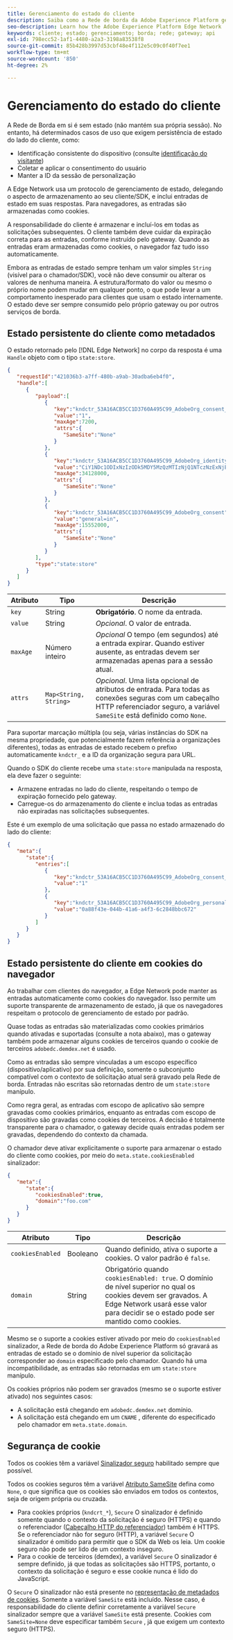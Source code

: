 ```yaml
---
title: Gerenciamento do estado do cliente
description: Saiba como a Rede de borda da Adobe Experience Platform gerencia o estado do cliente
seo-description: Learn how the Adobe Experience Platform Edge Network  manages client state
keywords: cliente; estado; gerenciamento; borda; rede; gateway; api
exl-id: 798ecc52-1af1-4480-a2a3-3198a83538f8
source-git-commit: 85b428b3997d53cbf48e4f112e5c09c0f40f7ee1
workflow-type: tm+mt
source-wordcount: '850'
ht-degree: 2%

---
```


# Gerenciamento do estado do cliente

A Rede de Borda em si é sem estado (não mantém sua própria sessão). No entanto, há determinados casos de uso que exigem persistência de estado do lado do cliente, como:

* Identificação consistente do dispositivo (consulte [identificação do visitante](visitor-identification.md))
* Coletar e aplicar o consentimento do usuário
* Manter a ID da sessão de personalização

A Edge Network usa um protocolo de gerenciamento de estado, delegando o aspecto de armazenamento ao seu cliente/SDK, e inclui entradas de estado em suas respostas. Para navegadores, as entradas são armazenadas como cookies.

A responsabilidade do cliente é armazenar e incluí-los em todas as solicitações subsequentes. O cliente também deve cuidar da expiração correta para as entradas, conforme instruído pelo gateway. Quando as entradas eram armazenadas como cookies, o navegador faz tudo isso automaticamente.

Embora as entradas de estado sempre tenham um valor simples `String` (visível para o chamador/SDK), você não deve consumir ou alterar os valores de nenhuma maneira. A estrutura/formato do valor ou mesmo o próprio nome podem mudar em qualquer ponto, o que pode levar a um comportamento inesperado para clientes que usam o estado internamente. O estado deve ser sempre consumido pelo próprio gateway ou por outros serviços de borda.

## Estado persistente do cliente como metadados

O estado retornado pelo [!DNL Edge Network] no corpo da resposta é uma `Handle` objeto com o tipo `state:store`.

```json
{
   "requestId":"421036b3-a7ff-480b-a9ab-30adba6eb4f0",
   "handle":[
      {
         "payload":[
            {
               "key":"kndctr_53A16ACB5CC1D3760A495C99_AdobeOrg_consent_check",
               "value":"1",
               "maxAge":7200,
               "attrs":{
                  "SameSite":"None"
               }
            },
            {
               "key":"kndctr_53A16ACB5CC1D3760A495C99_AdobeOrg_identity",
               "value":"CiY1NDc1ODIxNzIzODk5MDY5MzQzMTIzNjQ1NTczNzExNjE4OTA1MFINCLGOvszNLhABGAEgBKABsY6-zM0uqAGHz-z2y82cul3wAbGOvszNLg==",
               "maxAge":34128000,
               "attrs":{
                  "SameSite":"None"
               }
            },
            {
               "key":"kndctr_53A16ACB5CC1D3760A495C99_AdobeOrg_consent",
               "value":"general=in",
               "maxAge":15552000,
               "attrs":{
                  "SameSite":"None"
               }
            }
         ],
         "type":"state:store"
      }
   ]
}
```

| Atributo | Tipo | Descrição |
| --- | --- | --- |
| `key` | String | **Obrigatório**. O nome da entrada. |
| `value` | String | *Opcional*. O valor de entrada. |
| `maxAge` | Número inteiro | *Opcional* O tempo (em segundos) até a entrada expirar. Quando estiver ausente, as entradas devem ser armazenadas apenas para a sessão atual. |
| `attrs` | `Map<String, String>` | *Opcional*. Uma lista opcional de atributos de entrada. Para todas as conexões seguras com um cabeçalho HTTP referenciador seguro, a variável `SameSite` está definido como `None`. |


Para suportar marcação múltipla (ou seja, várias instâncias do SDK na mesma propriedade, que potencialmente fazem referência a organizações diferentes), todas as entradas de estado recebem o prefixo automaticamente `kndctr_` e a ID da organização segura para URL.

Quando o SDK do cliente recebe uma `state:store` manipulada na resposta, ela deve fazer o seguinte:

* Armazene entradas no lado do cliente, respeitando o tempo de expiração fornecido pelo gateway.
* Carregue-os do armazenamento do cliente e inclua todas as entradas não expiradas nas solicitações subsequentes.

Este é um exemplo de uma solicitação que passa no estado armazenado do lado do cliente:

```json
{
   "meta":{
      "state":{
         "entries":[
            {
               "key":"kndctr_53A16ACB5CC1D3760A495C99_AdobeOrg_consent_check",
               "value":"1"
            },
            {
               "key":"kndctr_53A16ACB5CC1D3760A495C99_AdobeOrg_personalization_sessionId",
               "value":"0a88f43e-044b-41a6-a4f3-6c2848bbc672"
            }
         ]
      }
   }
}
```

## Estado persistente do cliente em cookies do navegador

Ao trabalhar com clientes do navegador, a Edge Network pode manter as entradas automaticamente como cookies do navegador. Isso permite um suporte transparente de armazenamento de estado, já que os navegadores respeitam o protocolo de gerenciamento de estado por padrão.

Quase todas as entradas são materializadas como cookies primários quando ativadas e suportadas (consulte a nota abaixo), mas o gateway também pode armazenar alguns cookies de terceiros quando o cookie de terceiros `adobedc.demdex.net` é usado.

Como as entradas são sempre vinculadas a um escopo específico (dispositivo/aplicativo) por sua definição, somente o subconjunto compatível com o contexto de solicitação atual será gravado pela Rede de borda. Entradas não escritas são retornadas dentro de um `state:store` manípulo.

Como regra geral, as entradas com escopo de aplicativo são sempre gravadas como cookies primários, enquanto as entradas com escopo de dispositivo são gravadas como cookies de terceiros. A decisão é totalmente transparente para o chamador, o gateway decide quais entradas podem ser gravadas, dependendo do contexto da chamada.

O chamador deve ativar explicitamente o suporte para armazenar o estado do cliente como cookies, por meio do `meta.state.cookiesEnabled` sinalizador:

```json
{
   "meta":{
      "state":{
         "cookiesEnabled":true,
         "domain":"foo.com"
      }
   }
}
```

| Atributo | Tipo | Descrição |
| --- | --- | --- |
| `cookiesEnabled` | Booleano | Quando definido, ativa o suporte a cookies. O valor padrão é `false`. |
| `domain` | String | Obrigatório quando `cookiesEnabled: true`. O domínio de nível superior no qual os cookies devem ser gravados. A Edge Network usará esse valor para decidir se o estado pode ser mantido como cookies. |

Mesmo se o suporte a cookies estiver ativado por meio do `cookiesEnabled` sinalizador, a Rede de borda do Adobe Experience Platform só gravará as entradas de estado se o domínio de nível superior da solicitação corresponder ao `domain` especificado pelo chamador. Quando há uma incompatibilidade, as entradas são retornadas em um `state:store` manípulo.

Os cookies próprios não podem ser gravados (mesmo se o suporte estiver ativado) nos seguintes casos:

* A solicitação está chegando em `adobedc.demdex.net` domínio.
* A solicitação está chegando em um `CNAME` , diferente do especificado pelo chamador em `meta.state.domain`.

## Segurança de cookie

Todos os cookies têm a variável [Sinalizador seguro](https://developer.mozilla.org/en-US/docs/Web/HTTP/Cookies#restrict_access_to_cookies) habilitado sempre que possível.

Todos os cookies seguros têm a variável [Atributo SameSite](https://developer.mozilla.org/en-US/docs/Web/HTTP/Headers/Set-Cookie/SameSite) defina como `None`, o que significa que os cookies são enviados em todos os contextos, seja de origem própria ou cruzada.

* Para cookies próprios (`kndcrt_*`), `Secure` O sinalizador é definido somente quando o contexto da solicitação é seguro (HTTPS) e quando o referenciador ([Cabeçalho HTTP do referenciador](https://developer.mozilla.org/en-US/docs/Web/HTTP/Headers/Referer)) também é HTTPS. Se o referenciador não for seguro (HTTP), a variável `Secure` O sinalizador é omitido para permitir que o SDK da Web os leia. Um cookie seguro não pode ser lido de um contexto inseguro.
* Para o cookie de terceiros (demdex), a variável `Secure` O sinalizador é sempre definido, já que todas as solicitações são HTTPS, portanto, o contexto da solicitação é seguro e esse cookie nunca é lido do JavaScript.

O `Secure` O sinalizador não está presente no [representação de metadados de cookies](#state-as-metadata). Somente a variável `SameSite` está incluído. Nesse caso, é responsabilidade do cliente definir corretamente a variável `Secure` sinalizador sempre que a variável `SameSite` está presente. Cookies com `SameSite=None` deve especificar também `Secure` , já que exigem um contexto seguro (HTTPS).
